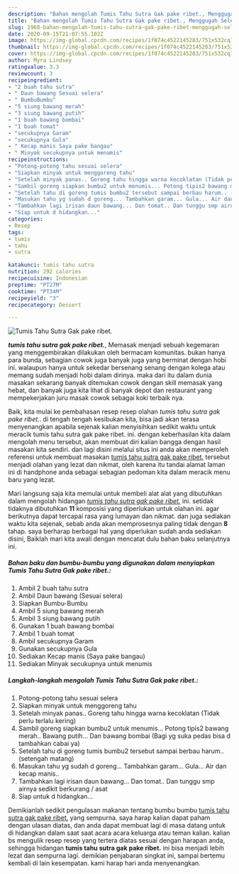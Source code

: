 ```yaml
---
description: "Bahan mengolah Tumis Tahu Sutra Gak pake ribet., Menggugah Selera"
title: "Bahan mengolah Tumis Tahu Sutra Gak pake ribet., Menggugah Selera"
slug: 1968-bahan-mengolah-tumis-tahu-sutra-gak-pake-ribet-menggugah-selera
date: 2020-09-15T21:07:55.102Z
image: https://img-global.cpcdn.com/recipes/1f074c4522145283/751x532cq70/tumis-tahu-sutra-gak-pake-ribet-foto-resep-utama.jpg
thumbnail: https://img-global.cpcdn.com/recipes/1f074c4522145283/751x532cq70/tumis-tahu-sutra-gak-pake-ribet-foto-resep-utama.jpg
cover: https://img-global.cpcdn.com/recipes/1f074c4522145283/751x532cq70/tumis-tahu-sutra-gak-pake-ribet-foto-resep-utama.jpg
author: Myra Lindsey
ratingvalue: 3.3
reviewcount: 3
recipeingredient:
- "2 buah tahu sutra"
- " Daun bawang Sesuai selera"
- " BumbuBumbu"
- "5 siung bawang merah"
- "3 siung bawang putih"
- "1 buah bawang bombai"
- "1 buah tomat"
- "secukupnya Garam"
- "secukupnya Gula"
- " Kecap manis Saya pake bangau"
- " Minyak secukupnya untuk menumis"
recipeinstructions:
- "Potong-potong tahu sesuai selera"
- "Siapkan minyak untuk menggoreng tahu"
- "Setelah minyak panas.. Goreng tahu hingga warna kecoklatan (Tidak perlu terlalu kering)"
- "Sambil goreng siapkan bumbu2 untuk menumis... Potong tipis2 bawang merah.. Bawang putih... Dan bawang bombai (Bagi yg suka pedas bisa d tambahkan cabai ya)"
- "Setelah tahu di goreng tumis bumbu2 tersebut sampai berbau harum.. (setengah matang)"
- "Masukan tahu yg sudah d goreng... Tambahkan garam... Gula... Air dan kecap manis.."
- "Tambahkan lagi irisan daun bawang... Dan tomat.. Dan tunggu smp airnya sedikit berkurang / asat"
- "Siap untuk d hidangkan..."
categories:
- Resep
tags:
- tumis
- tahu
- sutra

katakunci: tumis tahu sutra 
nutrition: 292 calories
recipecuisine: Indonesian
preptime: "PT27M"
cooktime: "PT34M"
recipeyield: "3"
recipecategory: Dessert

---
```



![Tumis Tahu Sutra Gak pake ribet.](https://img-global.cpcdn.com/recipes/1f074c4522145283/751x532cq70/tumis-tahu-sutra-gak-pake-ribet-foto-resep-utama.jpg)

<b><i>tumis tahu sutra gak pake ribet.</i></b>, Memasak menjadi sebuah kegemaran yang menggembirakan dilakukan oleh bermacam komunitas. bukan hanya para bunda, sebagian cowok juga banyak juga yang berminat dengan hobi ini. walaupun hanya untuk sekedar bersenang senang dengan kolega atau memang sudah menjadi hobi dalam dirinya. maka dari itu dalam dunia masakan sekarang banyak ditemukan cowok dengan skill memasak yang hebat, dan banyak juga kita lihat di banyak depot dan restaurant yang mempekerjakan juru masak cowok sebagai koki terbaik nya.



Baik, kita mulai ke pembahasan resep resep olahan <i>tumis tahu sutra gak pake ribet.</i>. di tengah tengah kesibukan kita, bisa jadi akan terasa menyenangkan apabila sejenak kalian menyisihkan sedikit waktu untuk meracik tumis tahu sutra gak pake ribet. ini. dengan keberhasilan kita dalam mengolah menu tersebut, akan membuat diri kalian bangga dengan hasil masakan kita sendiri. dan lagi disini melalui situs ini anda akan memperoleh referensi untuk membuat masakan <u>tumis tahu sutra gak pake ribet.</u> tersebut menjadi olahan yang lezat dan nikmat, oleh karena itu tandai alamat laman ini di handphone anda sebagai sebagian pedoman kita dalam meracik menu baru yang lezat.


Mari langsung saja kita memulai untuk membeli alat alat yang dibutuhkan dalam mengolah hidangan <u><i>tumis tahu sutra gak pake ribet.</i></u> ini. setidak tidaknya dibutuhkan <b>11</b> komposisi yang diperlukan untuk olahan ini. agar berikutnya dapat tercapai rasa yang lumayan dan nikmat. dan juga sediakan waktu kita sejenak, sebab anda akan memprosesnya paling tidak dengan <b>8</b> tahap. saya berharap berbagai hal yang diperlukan sudah anda sediakan disini, Baiklah mari kita awali dengan mencatat dulu bahan baku selanjutnya ini.

<!--inarticleads1-->

##### Bahan baku dan bumbu-bumbu yang digunakan dalam menyiapkan Tumis Tahu Sutra Gak pake ribet.:

1. Ambil 2 buah tahu sutra
1. Ambil  Daun bawang (Sesuai selera)
1. Siapkan  Bumbu-Bumbu
1. Ambil 5 siung bawang merah
1. Ambil 3 siung bawang putih
1. Gunakan 1 buah bawang bombai
1. Ambil 1 buah tomat
1. Ambil secukupnya Garam
1. Gunakan secukupnya Gula
1. Sediakan  Kecap manis (Saya pake bangau)
1. Sediakan  Minyak secukupnya untuk menumis




<!--inarticleads2-->

##### Langkah-langkah mengolah Tumis Tahu Sutra Gak pake ribet.:

1. Potong-potong tahu sesuai selera
1. Siapkan minyak untuk menggoreng tahu
1. Setelah minyak panas.. Goreng tahu hingga warna kecoklatan (Tidak perlu terlalu kering)
1. Sambil goreng siapkan bumbu2 untuk menumis... Potong tipis2 bawang merah.. Bawang putih... Dan bawang bombai (Bagi yg suka pedas bisa d tambahkan cabai ya)
1. Setelah tahu di goreng tumis bumbu2 tersebut sampai berbau harum.. (setengah matang)
1. Masukan tahu yg sudah d goreng... Tambahkan garam... Gula... Air dan kecap manis..
1. Tambahkan lagi irisan daun bawang... Dan tomat.. Dan tunggu smp airnya sedikit berkurang / asat
1. Siap untuk d hidangkan...




Demikianlah sedikit pengulasan makanan tentang bumbu bumbu <u>tumis tahu sutra gak pake ribet.</u> yang sempurna. saya harap kalian dapat paham dengan ulasan diatas, dan anda dapat membuat lagi di masa datang untuk di hidangkan dalam saat saat acara acara keluarga atau teman kalian. kalian bs mengulik resep resep yang tertera diatas sesuai dengan harapan anda, sehingga hidangan <b>tumis tahu sutra gak pake ribet.</b> ini bisa menjadi lebih lezat dan sempurna lagi. demikian penjabaran singkat ini, sampai bertemu kembali di lain kesempatan. kami harap hari anda menyenangkan.

